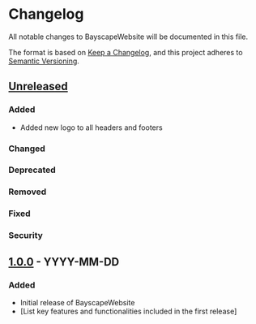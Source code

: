 # Changelog
All notable changes to BayscapeWebsite will be documented in this file.

The format is based on [Keep a Changelog](https://keepachangelog.com/en/1.0.0/),
and this project adheres to [Semantic Versioning](https://semver.org/spec/v2.0.0.html).

## [Unreleased]

### Added
- Added new logo to all headers and footers

### Changed

### Deprecated

### Removed

### Fixed

### Security

## [1.0.0] - YYYY-MM-DD
### Added
- Initial release of BayscapeWebsite
- [List key features and functionalities included in the first release]

[Unreleased]: https://github.com/BAYSCOPE/Bayscopewebsite/compare/v1.0.0...HEAD
[1.0.0]: https://github.com/BAYSCOPE/Bayscopewebsite/releases/tag/v1.0.0
